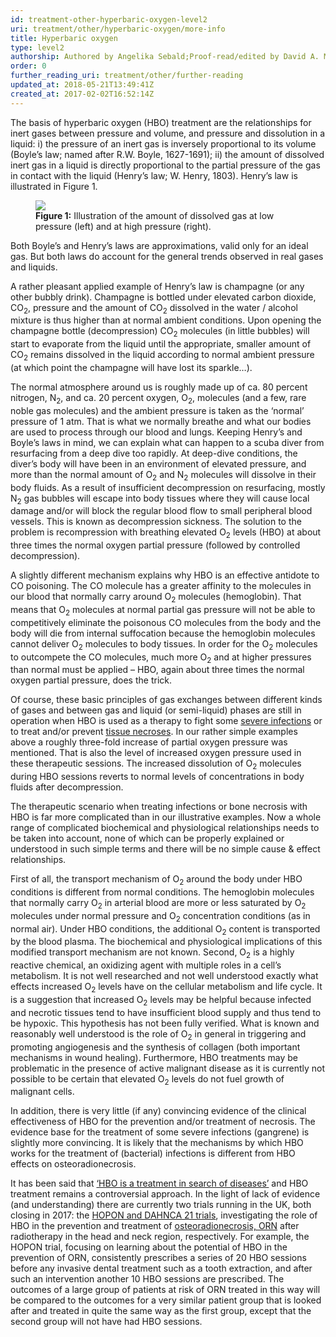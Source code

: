 ```yaml
---
id: treatment-other-hyperbaric-oxygen-level2
uri: treatment/other/hyperbaric-oxygen/more-info
title: Hyperbaric oxygen
type: level2
authorship: Authored by Angelika Sebald;Proof-read/edited by David A. Mitchell
order: 0
further_reading_uri: treatment/other/further-reading
updated_at: 2018-05-21T13:49:41Z
created_at: 2017-02-02T16:52:14Z
---
```


<p>The basis of hyperbaric oxygen (HBO) treatment are the relationships
    for inert gases between pressure and volume, and pressure
    and dissolution in a liquid: i) the pressure of an inert
    gas is inversely proportional to its volume (Boyle’s law;
    named after R.W. Boyle, 1627-1691); ii) the amount of dissolved
    inert gas in a liquid is directly proportional to the partial
    pressure of the gas in contact with the liquid (Henry’s law;
    W. Henry, 1803). Henry’s law is illustrated in Figure 1.</p>
<figure><img src="/treatment/other/hyperbaric-oxygen/more-info/figure1.png">
    <figcaption><strong>Figure 1:</strong> Illustration of the amount of
        dissolved gas at low pressure (left) and at high pressure
        (right).</figcaption>
</figure>
<p>Both Boyle’s and Henry’s laws are approximations, valid only
    for an ideal gas. But both laws do account for the general
    trends observed in real gases and liquids.</p>
<p>A rather pleasant applied example of Henry’s law is champagne
    (or any other bubbly drink). Champagne is bottled under elevated
    carbon dioxide, CO<sub>2</sub>, pressure and the amount of
    CO<sub>2</sub> dissolved in the water / alcohol mixture is
    thus higher than at normal ambient conditions. Upon opening
    the champagne bottle (decompression) CO<sub>2</sub> molecules
    (in little bubbles) will start to evaporate from the liquid
    until the appropriate, smaller amount of CO<sub>2</sub> remains
    dissolved in the liquid according to normal ambient pressure
    (at which point the champagne will have lost its sparkle…).</p>
<p>The normal atmosphere around us is roughly made up of ca. 80
    percent nitrogen, N<sub>2</sub>, and ca. 20 percent oxygen,
    O<sub>2</sub>, molecules (and a few, rare noble gas molecules)
    and the ambient pressure is taken as the ‘normal’ pressure
    of 1 atm. That is what we normally breathe and what our bodies
    are used to process through our blood and lungs. Keeping
    Henry’s and Boyle’s laws in mind, we can explain what can
    happen to a scuba diver from resurfacing from a deep dive
    too rapidly. At deep-dive conditions, the diver’s body will
    have been in an environment of elevated pressure, and more
    than the normal amount of O<sub>2</sub> and N<sub>2</sub>    molecules will dissolve in their body fluids. As a result
    of insufficient decompression on resurfacing, mostly N<sub>2</sub>    gas bubbles will escape into body tissues where they will
    cause local damage and/or will block the regular blood flow
    to small peripheral blood vessels. This is known as decompression
    sickness. The solution to the problem is recompression with
    breathing elevated O<sub>2</sub> levels (HBO) at about three
    times the normal oxygen partial pressure (followed by controlled
    decompression).</p>
<p>A slightly different mechanism explains why HBO is an effective
    antidote to CO poisoning. The CO molecule has a greater affinity
    to the molecules in our blood that normally carry around
    O<sub>2</sub> molecules (hemoglobin). That means that O<sub>2</sub>    molecules at normal partial gas pressure will not be able
    to competitively eliminate the poisonous CO molecules from
    the body and the body will die from internal suffocation
    because the hemoglobin molecules cannot deliver O<sub>2</sub>    molecules to body tissues. In order for the O<sub>2</sub>    molecules to outcompete the CO molecules, much more O<sub>2</sub>    and at higher pressures than normal must be applied – HBO,
    again about three times the normal oxygen partial pressure,
    does the trick.</p>
<p>Of course, these basic principles of gas exchanges between different
    kinds of gases and between gas and liquid (or semi-liquid)
    phases are still in operation when HBO is used as a therapy
    to fight some <a href="/diagnosis/a-z/infection">severe infections</a>    or to treat and/or prevent <a href="/diagnosis/a-z/necrosis">tissue necroses</a>.
    In our rather simple examples above a roughly three-fold
    increase of partial oxygen pressure was mentioned. That is
    also the level of increased oxygen pressure used in these
    therapeutic sessions. The increased dissolution of O<sub>2</sub>    molecules during HBO sessions reverts to normal levels of
    concentrations in body fluids after decompression.</p>
<p>The therapeutic scenario when treating infections or bone necrosis
    with HBO is far more complicated than in our illustrative
    examples. Now a whole range of complicated biochemical and
    physiological relationships needs to be taken into account,
    none of which can be properly explained or understood in
    such simple terms and there will be no simple cause &amp;
    effect relationships.</p>
<p>First of all, the transport mechanism of O<sub>2</sub> around
    the body under HBO conditions is different from normal conditions.
    The hemoglobin molecules that normally carry O<sub>2</sub>    in arterial blood are more or less saturated by O<sub>2</sub>    molecules under normal pressure and O<sub>2</sub> concentration
    conditions (as in normal air). Under HBO conditions, the
    additional O<sub>2</sub> content is transported by the blood
    plasma. The biochemical and physiological implications of
    this modified transport mechanism are not known. Second,
    O<sub>2</sub> is a highly reactive chemical, an oxidizing
    agent with multiple roles in a cell’s metabolism. It is not
    well researched and not well understood exactly what effects
    increased O<sub>2</sub> levels have on the cellular metabolism
    and life cycle. It is a suggestion that increased O<sub>2</sub>    levels may be helpful because infected and necrotic tissues
    tend to have insufficient blood supply and thus tend to be
    hypoxic. This hypothesis has not been fully verified. What
    is known and reasonably well understood is the role of O<sub>2</sub>    in general in triggering and promoting angiogenesis and the
    synthesis of collagen (both important mechanisms in wound
    healing). Furthermore, HBO treatments may be problematic
    in the presence of active malignant disease as it is currently
    not possible to be certain that elevated O<sub>2</sub> levels
    do not fuel growth of malignant cells.</p>
<p>In addition, there is very little (if any) convincing evidence
    of the clinical effectiveness of HBO for the prevention and/or
    treatment of necrosis. The evidence base for the treatment
    of some severe infections (gangrene) is slightly more convincing.
    It is likely that the mechanisms by which HBO works for the
    treatment of (bacterial) infections is different from HBO
    effects on osteoradionecrosis.</p>
<p>It has been said that <a href="/treatment/other/further-reading">‘HBO is a treatment in search of diseases’</a>    and HBO treatment remains a controversial approach. In the
    light of lack of evidence (and understanding) there are currently
    two trials running in the UK, both closing in 2017: the
    <a href="/treatment/other/further-reading">HOPON and DAHNCA 21 trials</a>, investigating the role of
        HBO in the prevention and treatment of <a href="/diagnosis/a-z/necrosis">osteoradionecrosis, ORN</a>        after radiotherapy in the head and neck region, respectively.
        For example, the HOPON trial, focusing on learning about
        the potential of HBO in the prevention of ORN, consistently
        prescribes a series of 20 HBO sessions before any invasive
        dental treatment such as a tooth extraction, and after
        such an intervention another 10 HBO sessions are prescribed.
        The outcomes of a large group of patients at risk of
        ORN treated in this way will be compared to the outcomes
        for a very similar patient group that is looked after
        and treated in quite the same way as the first group,
        except that the second group will not have had HBO sessions.</p>
